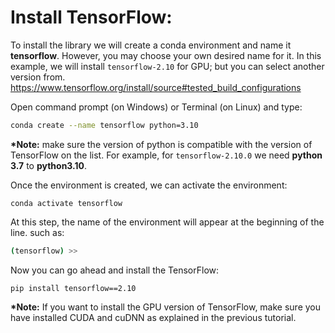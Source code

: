 # Install TensorFlow:

To install the library we will create a conda environment and name it __tensorflow__. However, you may choose your own desired name for it. In this example, we will install `tensorflow-2.10` for GPU; but you can select another version from. https://www.tensorflow.org/install/source#tested_build_configurations

Open command prompt (on Windows) or Terminal (on Linux) and type:
```bash
conda create --name tensorflow python=3.10
```

__*Note:__ make sure the version of python is compatible with the version of TensorFlow on the list. For example, for `tensorflow-2.10.0` we need __python 3.7__ to __python3.10__.

Once the environment is created, we can activate the environment:

`conda activate tensorflow`

At this step, the name of the environment will appear at the beginning of the line. such as:
```bash
(tensorflow) >>
```

Now you can go ahead and install the TensorFlow:

`pip install tensorflow==2.10`

__*Note:__ If you want to install the GPU version of TensorFlow, make sure you have installed CUDA and cuDNN as explained in the previous tutorial.